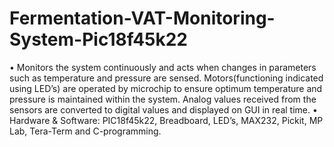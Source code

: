 # Fermentation-VAT-Monitoring-System-Pic18f45k22
•	Monitors the system continuously and acts when changes in parameters such as temperature and pressure are sensed. Motors(functioning indicated using LED’s) are operated by microchip to ensure optimum temperature and pressure is maintained  within the system. Analog values received from the sensors are converted to digital values and displayed on GUI in real time. 
•	Hardware & Software: PIC18f45k22, Breadboard, LED’s, MAX232, Pickit, MP Lab, Tera-Term and C-programming.
